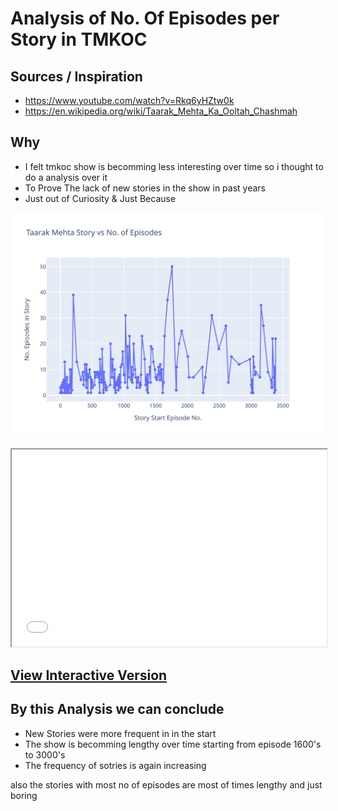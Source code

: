 # Analysis of No. Of Episodes per Story in TMKOC

## Sources / Inspiration 

- https://www.youtube.com/watch?v=Rkq6yHZtw0k
- https://en.wikipedia.org/wiki/Taarak_Mehta_Ka_Ooltah_Chashmah

## Why 

- I felt tmkoc show is becomming less interesting over time so i thought to do a analysis over it
- To Prove The lack of new stories in the show in past years 
- Just out of Curiosity & Just Because


![Plot](./plot.svg)
<iframe src="{{site.baseurl}}/plot.html" style="width:100%;" height="315px" ></iframe>

## [View Interactive Version](https://yogpanjarale.github.io/TMKOC-analysis/plot.html)

## By this Analysis we can conclude
- New Stories were more frequent in in the start 
- The show is becomming lengthy over time starting from episode 1600's to 3000's 
- The frequency of sotries is again increasing 

also the stories with most no of episodes are most of times lengthy and just boring
